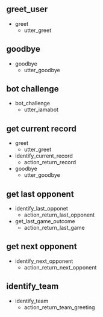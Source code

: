## greet_user
* greet
  - utter_greet

## goodbye
* goodbye
  - utter_goodbye

## bot challenge
* bot_challenge
  - utter_iamabot

## get current record
* greet
	- utter_greet
* identify_current_record
    - action_return_record
* goodbye
	- utter_goodbye

## get last opponent
* identify_last_opponet
  - action_return_last_opponent
* get_last_game_outcome
  - action_return_last_game

## get next opponent
* identify_next_opponent
  - action_return_next_opponent

## identify_team
  * identify_team
    - action_return_team_greeting
